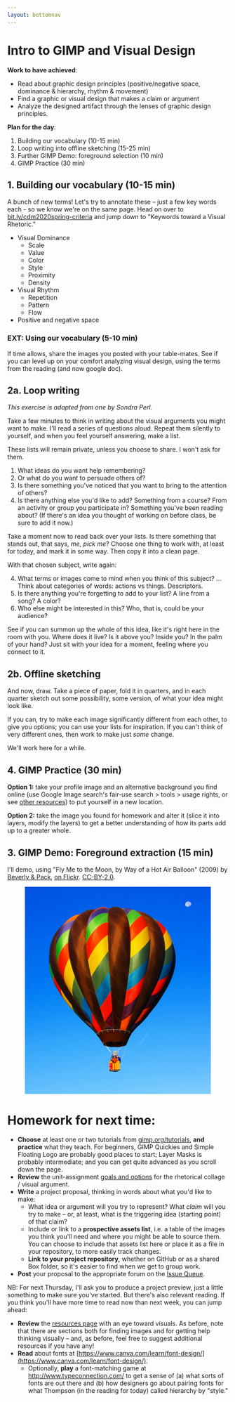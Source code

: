 ```yaml
---
layout: bottomnav
---
```


# Intro to GIMP and Visual Design

**Work to have achieved**:

* Read about graphic design principles (positive/negative space, dominance & hierarchy, rhythm & movement)
* Find a graphic or visual design that makes a claim or argument
* Analyze the designed artifact through the lenses of graphic design principles.


**Plan for the day**:

1. Building our vocabulary (10-15 min)
2. Loop writing into offline sketching (15-25 min)
3. Further GIMP Demo: foreground selection (10 min)
4. GIMP Practice (30 min)


## 1. Building our vocabulary (10-15 min)

A bunch of new terms! Let's try to annotate these – just a few key words each - so we know we're on the same page. Head on over to [bit.ly/cdm2020spring-criteria](http://bit.ly/cdm2020spring-criteria#heading=h.fhi9jgmnxpx8) and jump down to "Keywords toward a Visual Rhetoric."

* Visual Dominance <!-- What draws the eye? -->
   - Scale <!-- big -->
   - Value <!-- dark/intense -->
   - Color <!-- contrast -->
   - Style <!-- contrast -->
   - Proximity <!-- isolation -->
   - Density <!-- contrast -->
* Visual Rhythm <!-- What's it for? -->
   - Repetition <!-- establish unity -->
   - Pattern <!-- establish backdrop for contrast -->
   - Flow <!-- suggest viewing sequence; works through variation set against similarities / multiple kinds of dominance, use of line -->
* Positive and negative space <!-- breathing room, surprises -->

### EXT: Using our vocabulary (5-10 min)
If time allows, share the images you posted with your table-mates. See if you can level up on your comfort analyzing visual design, using the terms from the reading (and now google doc).

## 2a. Loop writing
_This exercise is adapted from one by Sondra Perl._
<!-- starting at 10:19 -->
Take a few minutes to think in writing about the visual arguments you might want to make. I'll read a series of questions aloud. Repeat them silently to yourself, and when you feel yourself answering, make a list.

These lists will remain private, unless you choose to share. I won't ask for them.

1. What ideas do you want help remembering?
2. Or what do you want to persuade others of?
3. Is there something you've noticed that you want to bring to the attention of others?
4. Is there anything else you'd like to add? Something from a course? From an activity or group you participate in? Something you've been reading about? (If there's an idea you thought of working on before class, be sure to add it now.)

Take a moment now to read back over your lists. Is there something that stands out, that says, _me, pick me_? Choose one thing to work with, at least for today, and mark it in some way. Then copy it into a clean page.

With that chosen subject, write again:

4. What terms or images come to mind when you think of this subject? ... Think about categories of words: actions vs things. Descriptors.
5. Is there anything you're forgetting to add to your list? A line from a song? A color?
6. Who else might be interested in this? Who, that is, could be your audience?

See if you can summon up the whole of this idea, like it's right here in the room with you. Where does it live? Is it above you? Inside you? In the palm of your hand? Just sit with your idea for a moment, feeling where you connect to it.

## 2b. Offline sketching
And now, draw. Take a piece of paper, fold it in quarters, and in each quarter sketch out some possibility, some version, of what your idea might look like.

If you can, try to make each image significantly different from each other, to give you options; you can use your lists for inspiration. If you can't think of very different ones, then work to make just _some_ change.

We'll work here for a while.

## 4. GIMP Practice (30 min)

**Option 1:** take your profile image and an alternative background you find online (use Google Image search's fair-use search > tools > usage rights, or see [other resources]({{site.base_path}}/resources#visuals)) to put yourself in a new location.

**Option 2:** take the image you found for homework and alter it (slice it into layers, modify the layers) to get a better understanding of how its parts add up to a greater whole.


## 3. GIMP Demo: Foreground extraction (15 min)

I'll demo, using "Fly Me to the Moon, by Way of a Hot Air Balloon" (2009) by [Beverly & Pack](https://www.flickr.com/photos/walkadog/), [on Flickr](https://www.flickr.com/photos/walkadog/3897126692/). [CC-BY-2.0](https://creativecommons.org/licenses/by/2.0/).

<figure>
<img src="../assets/img/beverly-and-pack--fly-me-to-the-moon.jpg" />
</figure>

<!--
1. Image > Canvas Size (use %)
2. Scissor tool
3. Copy + Paste -> Floating layer -> anchor as new
4. Scale layer
5. Scissor tool (again)
6. Invert selection, new layer again
7. Layer to image size
8. Select vertical rectangle; feather edges
9. Copy + Paste as pattern
-->


# Homework for next time:

* **Choose** at least one or two tutorials from [gimp.org/tutorials](https://gimp.org/tutorials), **and practice** what they teach. For beginners, GIMP Quickies and Simple Floating Logo are probably good places to start; Layer Masks is probably intermediate; and you can get quite advanced as you scroll down the page.
* **Review** the unit-assignment [goals and options](https://github.com/benmiller314/visual-argument-2019fall#project-2-visual-argument--rhetorical-collage) for the rhetorical collage / visual argument.
* **Write** a project proposal, thinking in words about what you'd like to make:
    - What idea or argument will you try to represent? What _claim_ will you try to make – or, at least, what is the triggering idea (starting point) of that claim?
    - Include or link to a **prospective assets list**, i.e. a table of the images you think you'll need and where you might be able to source them. You can choose to include that assets list here or place it as a file in your repository, to more easily track changes.
    - **Link to your project repository,** whether on GitHub or as a shared Box folder, so it's easier to find when we get to group work.
* **Post** your proposal to the appropriate forum on the [Issue Queue]({{site.github.issues_url}}/).

<div class="alert alert-info">
NB: For next Thursday, I'll ask you to produce a project preview, just a little something to make sure you've started. But there's also relevant reading. If you think you'll have more time to read now than next week, you can jump ahead:
</div>

* **Review** the [resources page]({{site.base_path}}/resources) with an eye toward visuals. As before, note that there are sections both for finding images and for getting help thinking visually – and, as before, feel free to suggest additional resources if you have any!
* **Read** about fonts at [https://www.canva.com/learn/font-design/](https://www.canva.com/learn/font-design/).
   - Optionally, **play** a font-matching game at http://www.typeconnection.com/ to get a sense of (a) what sorts of fonts are out there and (b) how designers go about pairing fonts for what Thompson (in the reading for today) called hierarchy by "style."
